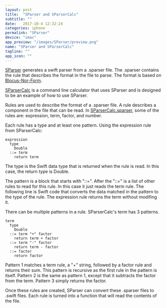 ```yaml
---
layout: post
title:  "SParser and SParserCalc"
subtitle: ""
date:   2017-10-4 12:32:24
categories: iphone
permalink: "SParser"
device: "imac"
app_preview: "/images/SParser/preview.png"
name: "SParser and SParserCalc"
tagline: ""
app_icon: ""
---
```


<a href="https://github.com/amnykon/SParser">SParser</a> generates a swift parser from a .sparser file. The .sparser contains the rule that describes the format in the file to parse. The format is based on <a href="https://en.wikipedia.org/wiki/Backus–Naur_form">Blocus-Nor-Form</a>.

<a href="https://github.com/amnykon/SParserCalc">SParserCalc</a> is a command line calculator that uses SParser and is designed to be an example of how to  use SParser.

Rules are used to describe the format of a .sparser file. A rule describes a component in the file that can be read. In <a href="https://github.com/amnykon/SParserCalc/blob/master/Source/SParserCalc/SParserCalc.sparser">SParserCalc.sparser</a>, some of the rules are: expression, term, factor, and number.

Each rule has a type and at least one pattern. Using the expression rule from SParserCalc:

<pre><code>expression
  type
    Double
  ::= term
    return term
</code></pre>

The type is the Swift data type that is returned when the rule is read. In this case, the return type is Double.

The pattern is a block that starts with "::=". After the "::=" is a list of other rules to read for this rule. In this case it just reads the term rule. The following line is Swift code that converts the data matched in the pattern to the type of the rule. The expression rule returns the term without modifing it.

There can be multiple patterns in a rule. SParserCalc's term has 3 patterns.
<pre><code>term
  type
    Double
  ::= term "+" factor
    return term + factor
  ::= term "-" factor
    return term - factor
  ::= factor
    return factor
</code></pre>
Pattern 1 matches a term rule, a "+" string, followed by a factor rule and returns their sum. This pattern is recursive as the first rule in the pattern is itself.
Pattern 2 is the same as pattern 1, except that it subtracts the factor from the term.
Pattern 3 simply returns the factor.

Once these rules are created, SParser can convert these .sparser files to .swift files. Each rule is turned into a function that will read the contents of the file.


